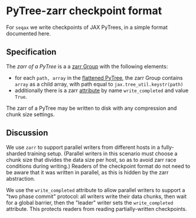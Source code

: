 # PyTree-zarr checkpoint format

For `seqax` we write checkpoints of JAX PyTrees, in a simple format documented here.

## Specification

The *zarr of a PyTree* is a a [zarr Group](https://zarr.readthedocs.io/en/stable/api/hierarchy.html) with the following elements:
* for each `path, array` in the [flattened PyTree](https://jax.readthedocs.io/en/latest/_autosummary/jax.tree_util.tree_flatten_with_path.html#jax.tree_util.tree_flatten_with_path), the zarr Group contains `array` as a child array, with path equal to `jax.tree_util.keystr(path)`
* additionally there is a zarr [attribute](https://zarr.readthedocs.io/en/stable/api/attrs.html) by name `write_completed` and value `True`.

The zarr of a PyTree may be written to disk with any compression and chunk size settings.

## Discussion

We use `zarr` to support parallel writers from different hosts in a fully-sharded training setup. (Parallel writers in this scenario must choose a chunk size that divides the data size per host, so as to avoid zarr race conditions during writing.) Readers of the checkpoint format do not need to be aware that it was written in parallel, as this is hidden by the zarr abstraction.

We use the `write_completed` attribute to allow parallel writers to support a "two phase commit" protocol: all writers write their data chunks, then wait for a global barrier, then the "leader" writer sets the `write_completed` attribute. This protects readers from reading partially-written checkpoints.
